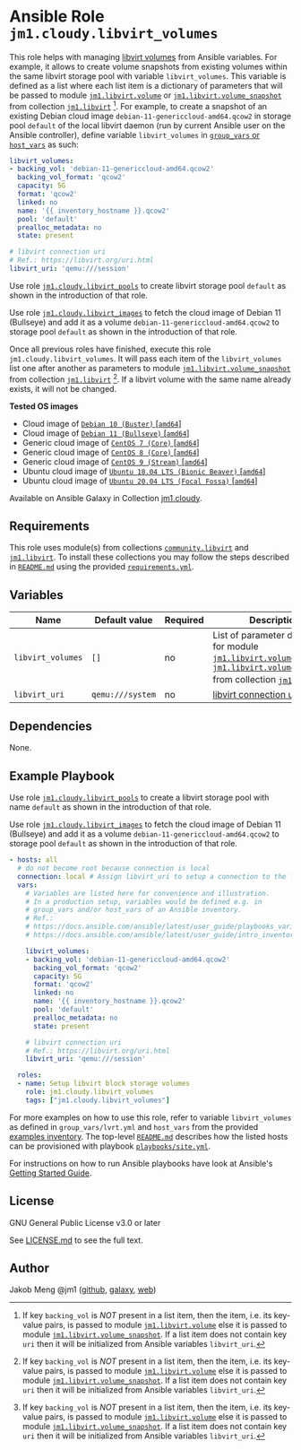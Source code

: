 # Ansible Role `jm1.cloudy.libvirt_volumes`

This role helps with managing [libvirt volumes][libvirt] from Ansible variables. For example, it allows to create volume
snapshots from existing volumes within the same libvirt storage pool with variable `libvirt_volumes`. This variable is
defined as a list where each list item is a dictionary of parameters that will be passed to module
[`jm1.libvirt.volume`][jm1-libvirt-volume] or [`jm1.libvirt.volume_snapshot`][jm1-libvirt-volume-snapshot] from
collection [`jm1.libvirt`][galaxy-jm1-libvirt] [^libvirt-volumes-parameter]. For example, to create a snapshot of an
existing Debian cloud image `debian-11-genericcloud-amd64.qcow2` in storage pool `default` of the local libvirt daemon
(run by current Ansible user on the Ansible controller), define variable `libvirt_volumes` in [`group_vars` or
`host_vars`][ansible-inventory] as such:

```yml
libvirt_volumes:
- backing_vol: 'debian-11-genericcloud-amd64.qcow2'
  backing_vol_format: 'qcow2'
  capacity: 5G
  format: 'qcow2'
  linked: no
  name: '{{ inventory_hostname }}.qcow2'
  pool: 'default'
  prealloc_metadata: no
  state: present

# libvirt connection uri
# Ref.: https://libvirt.org/uri.html
libvirt_uri: 'qemu:///session'
```

Use role [`jm1.cloudy.libvirt_pools`][jm1-cloudy-libvirt-pools] to create libvirt storage pool `default` as shown in the
introduction of that role.

Use role [`jm1.cloudy.libvirt_images`][jm1-cloudy-libvirt-images] to fetch the cloud image of Debian 11 (Bullseye) and
add it as a volume `debian-11-genericcloud-amd64.qcow2` to storage pool `default` as shown in the introduction of that
role.

Once all previous roles have finished, execute this role `jm1.cloudy.libvirt_volumes`. It will pass each item of the
`libvirt_volumes` list one after another as parameters to module [`jm1.libvirt.volume_snapshot`][
jm1-libvirt-volume-snapshot] from collection [`jm1.libvirt`][galaxy-jm1-libvirt] [^libvirt-volumes-parameter]. If a
libvirt volume with the same name already exists, it will not be changed.

[ansible-inventory]: https://docs.ansible.com/ansible/latest/user_guide/intro_inventory.html
[galaxy-community-libvirt]: https://galaxy.ansible.com/community/libvirt
[galaxy-jm1-libvirt]: https://galaxy.ansible.com/jm1/libvirt
[jm1-cloudy-libvirt-images]: ../libvirt_images/
[jm1-cloudy-libvirt-pools]: ../libvirt_pools/
[jm1-libvirt-volume]: https://github.com/JM1/ansible-collection-jm1-libvirt/blob/master/plugins/modules/volume.py
[jm1-libvirt-volume-snapshot]: https://github.com/JM1/ansible-collection-jm1-libvirt/blob/master/plugins/modules/volume_snapshot.py
[libvirt]: https://libvirt.org/

**Tested OS images**
- Cloud image of [`Debian 10 (Buster)` \[`amd64`\]](https://cdimage.debian.org/cdimage/openstack/current/)
- Cloud image of [`Debian 11 (Bullseye)` \[`amd64`\]](https://cdimage.debian.org/images/cloud/bullseye/latest/)
- Generic cloud image of [`CentOS 7 (Core)` \[`amd64`\]](https://cloud.centos.org/centos/7/images/)
- Generic cloud image of [`CentOS 8 (Core)` \[`amd64`\]](https://cloud.centos.org/centos/8/x86_64/images/)
- Generic cloud image of [`CentOS 9 (Stream)` \[`amd64`\]](https://cloud.centos.org/centos/9-stream/x86_64/images/)
- Ubuntu cloud image of [`Ubuntu 18.04 LTS (Bionic Beaver)` \[`amd64`\]](https://cloud-images.ubuntu.com/bionic/current/)
- Ubuntu cloud image of [`Ubuntu 20.04 LTS (Focal Fossa)` \[`amd64`\]](https://cloud-images.ubuntu.com/focal/)

Available on Ansible Galaxy in Collection [jm1.cloudy](https://galaxy.ansible.com/jm1/cloudy).

## Requirements

This role uses module(s) from collections [`community.libvirt`][galaxy-community-libvirt] and [`jm1.libvirt`][
galaxy-jm1-libvirt]. To install these collections you may follow the steps described in [`README.md`][
jm1-cloudy-readme] using the provided [`requirements.yml`][jm1-cloudy-requirements].

[jm1-cloudy-readme]: https://github.com/JM1/ansible-collection-jm1-cloudy/blob/master/README.md
[jm1-cloudy-requirements]: https://github.com/JM1/ansible-collection-jm1-cloudy/blob/master/requirements.yml

## Variables

| Name              | Default value    | Required | Description |
| ----------------- | ---------------- | -------- | ----------- |
| `libvirt_volumes` | `[]`             | no       | List of parameter dictionaries for module [`jm1.libvirt.volume`][jm1-libvirt-volume] or [`jm1.libvirt.volume_snapshot`][jm1-libvirt-volume-snapshot] from collection [`jm1.libvirt`][galaxy-jm1-libvirt] [^libvirt-volumes-parameter] |
| `libvirt_uri`     | `qemu:///system` | no       | [libvirt connection uri][libvirt-uri] |

[^libvirt-volumes-parameter]: If key `backing_vol` is *NOT* present in a list item, then the item, i.e. its key-value
pairs, is passed to module [`jm1.libvirt.volume`][jm1-libvirt-volume] else it is passed to module
[`jm1.libvirt.volume_snapshot`][jm1-libvirt-volume-snapshot]. If a list item does not contain key `uri` then it will be
initialized from Ansible variables `libvirt_uri`.

[libvirt-uri]: https://libvirt.org/uri.html

## Dependencies

None.

## Example Playbook

Use role [`jm1.cloudy.libvirt_pools`][jm1-cloudy-libvirt-pools] to create a libvirt storage pool with name `default` as
shown in the introduction of that role.

Use role [`jm1.cloudy.libvirt_images`][jm1-cloudy-libvirt-images] to fetch the cloud image of Debian 11 (Bullseye) and
add it as a volume `debian-11-genericcloud-amd64.qcow2` to storage pool `default` as shown in the introduction of that
role.

```yml
- hosts: all
  # do not become root because connection is local
  connection: local # Assign libvirt_uri to setup a connection to the libvirt host
  vars:
    # Variables are listed here for convenience and illustration.
    # In a production setup, variables would be defined e.g. in
    # group_vars and/or host_vars of an Ansible inventory.
    # Ref.:
    # https://docs.ansible.com/ansible/latest/user_guide/playbooks_variables.html
    # https://docs.ansible.com/ansible/latest/user_guide/intro_inventory.html

    libvirt_volumes:
    - backing_vol: 'debian-11-genericcloud-amd64.qcow2'
      backing_vol_format: 'qcow2'
      capacity: 5G
      format: 'qcow2'
      linked: no
      name: '{{ inventory_hostname }}.qcow2'
      pool: 'default'
      prealloc_metadata: no
      state: present

    # libvirt connection uri
    # Ref.: https://libvirt.org/uri.html
    libvirt_uri: 'qemu:///session'

  roles:
  - name: Setup libvirt block storage volumes
    role: jm1.cloudy.libvirt_volumes
    tags: ["jm1.cloudy.libvirt_volumes"]
```

For more examples on how to use this role, refer to variable `libvirt_volumes` as defined in `group_vars/lvrt.yml` and
`host_vars` from the provided [examples inventory][inventory-example]. The top-level [`README.md`][jm1-cloudy-readme]
describes how the listed hosts can be provisioned with playbook [`playbooks/site.yml`][playbook-site-yml].

[inventory-example]: https://github.com/JM1/ansible-collection-jm1-cloudy/blob/master/inventory/
[playbook-site-yml]: https://github.com/JM1/ansible-collection-jm1-cloudy/blob/master/playbooks/site.yml

For instructions on how to run Ansible playbooks have look at Ansible's
[Getting Started Guide](https://docs.ansible.com/ansible/latest/network/getting_started/first_playbook.html).

## License

GNU General Public License v3.0 or later

See [LICENSE.md](../../LICENSE.md) to see the full text.

## Author

Jakob Meng
@jm1 ([github](https://github.com/jm1), [galaxy](https://galaxy.ansible.com/jm1), [web](http://www.jakobmeng.de))
